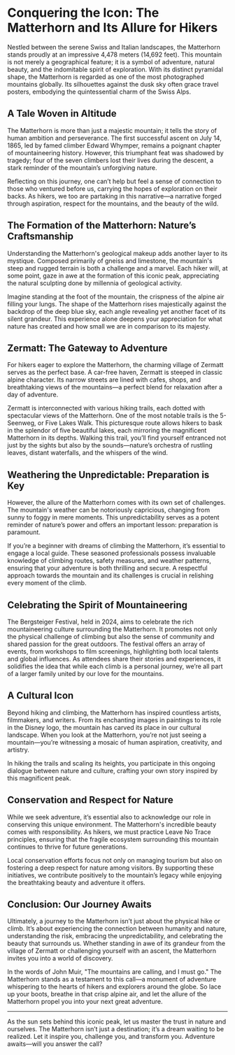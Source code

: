 # Conquering the Icon: The Matterhorn and Its Allure for Hikers

Nestled between the serene Swiss and Italian landscapes, the Matterhorn stands proudly at an impressive 4,478 meters (14,692 feet). This mountain is not merely a geographical feature; it is a symbol of adventure, natural beauty, and the indomitable spirit of exploration. With its distinct pyramidal shape, the Matterhorn is regarded as one of the most photographed mountains globally. Its silhouettes against the dusk sky often grace travel posters, embodying the quintessential charm of the Swiss Alps. 

## A Tale Woven in Altitude

The Matterhorn is more than just a majestic mountain; it tells the story of human ambition and perseverance. The first successful ascent on July 14, 1865, led by famed climber Edward Whymper, remains a poignant chapter of mountaineering history. However, this triumphant feat was shadowed by tragedy; four of the seven climbers lost their lives during the descent, a stark reminder of the mountain’s unforgiving nature.

Reflecting on this journey, one can’t help but feel a sense of connection to those who ventured before us, carrying the hopes of exploration on their backs. As hikers, we too are partaking in this narrative—a narrative forged through aspiration, respect for the mountains, and the beauty of the wild.

## The Formation of the Matterhorn: Nature’s Craftsmanship

Understanding the Matterhorn's geological makeup adds another layer to its mystique. Composed primarily of gneiss and limestone, the mountain's steep and rugged terrain is both a challenge and a marvel. Each hiker will, at some point, gaze in awe at the formation of this iconic peak, appreciating the natural sculpting done by millennia of geological activity.

Imagine standing at the foot of the mountain, the crispness of the alpine air filling your lungs. The shape of the Matterhorn rises majestically against the backdrop of the deep blue sky, each angle revealing yet another facet of its silent grandeur. This experience alone deepens your appreciation for what nature has created and how small we are in comparison to its majesty.

## Zermatt: The Gateway to Adventure

For hikers eager to explore the Matterhorn, the charming village of Zermatt serves as the perfect base. A car-free haven, Zermatt is steeped in classic alpine character. Its narrow streets are lined with cafes, shops, and breathtaking views of the mountains—a perfect blend for relaxation after a day of adventure. 

Zermatt is interconnected with various hiking trails, each dotted with spectacular views of the Matterhorn. One of the most notable trails is the 5-Seenweg, or Five Lakes Walk. This picturesque route allows hikers to bask in the splendor of five beautiful lakes, each mirroring the magnificent Matterhorn in its depths. Walking this trail, you’ll find yourself entranced not just by the sights but also by the sounds—nature’s orchestra of rustling leaves, distant waterfalls, and the whispers of the wind.

## Weathering the Unpredictable: Preparation is Key

However, the allure of the Matterhorn comes with its own set of challenges. The mountain's weather can be notoriously capricious, changing from sunny to foggy in mere moments. This unpredictability serves as a potent reminder of nature’s power and offers an important lesson: preparation is paramount.

If you’re a beginner with dreams of climbing the Matterhorn, it’s essential to engage a local guide. These seasoned professionals possess invaluable knowledge of climbing routes, safety measures, and weather patterns, ensuring that your adventure is both thrilling and secure. A respectful approach towards the mountain and its challenges is crucial in relishing every moment of the climb.

## Celebrating the Spirit of Mountaineering

The Bergsteiger Festival, held in 2024, aims to celebrate the rich mountaineering culture surrounding the Matterhorn. It promotes not only the physical challenge of climbing but also the sense of community and shared passion for the great outdoors. The festival offers an array of events, from workshops to film screenings, highlighting both local talents and global influences. As attendees share their stories and experiences, it solidifies the idea that while each climb is a personal journey, we’re all part of a larger family united by our love for the mountains. 

## A Cultural Icon

Beyond hiking and climbing, the Matterhorn has inspired countless artists, filmmakers, and writers. From its enchanting images in paintings to its role in the Disney logo, the mountain has carved its place in our cultural landscape. When you look at the Matterhorn, you’re not just seeing a mountain—you’re witnessing a mosaic of human aspiration, creativity, and artistry. 

In hiking the trails and scaling its heights, you participate in this ongoing dialogue between nature and culture, crafting your own story inspired by this magnificent peak. 

## Conservation and Respect for Nature

While we seek adventure, it’s essential also to acknowledge our role in conserving this unique environment. The Matterhorn's incredible beauty comes with responsibility. As hikers, we must practice Leave No Trace principles, ensuring that the fragile ecosystem surrounding this mountain continues to thrive for future generations. 

Local conservation efforts focus not only on managing tourism but also on fostering a deep respect for nature among visitors. By supporting these initiatives, we contribute positively to the mountain’s legacy while enjoying the breathtaking beauty and adventure it offers.

## Conclusion: Our Journey Awaits

Ultimately, a journey to the Matterhorn isn’t just about the physical hike or climb. It’s about experiencing the connection between humanity and nature, understanding the risk, embracing the unpredictability, and celebrating the beauty that surrounds us. Whether standing in awe of its grandeur from the village of Zermatt or challenging yourself with an ascent, the Matterhorn invites you into a world of discovery. 

In the words of John Muir, "The mountains are calling, and I must go." The Matterhorn stands as a testament to this call—a monument of adventure whispering to the hearts of hikers and explorers around the globe. So lace up your boots, breathe in that crisp alpine air, and let the allure of the Matterhorn propel you into your next great adventure. 

---

As the sun sets behind this iconic peak, let us master the trust in nature and ourselves. The Matterhorn isn’t just a destination; it’s a dream waiting to be realized. Let it inspire you, challenge you, and transform you. Adventure awaits—will you answer the call?